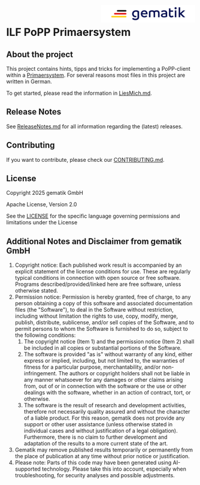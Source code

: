<img align="right" width="250" src="images/Gematik_Logo_Flag_With_Background.png"/><br/>

# ILF PoPP Primaersystem

## About the project

This project contains hints, tipps and tricks for implementing a PoPP-client
within a [Primaersystem][].
For several reasons most files in this project are written in German.

To get started, please read the information in [LiesMich.md](LiesMich.md).

## Release Notes

See [ReleaseNotes.md](./ReleaseNotes.md) for all information regarding the
(latest) releases.

## Contributing

If you want to contribute, please check
our [CONTRIBUTING.md](./CONTRIBUTING.md).

## License

Copyright 2025 gematik GmbH

Apache License, Version 2.0

See the [LICENSE](./LICENSE) for the specific language governing permissions and
limitations under the License

## Additional Notes and Disclaimer from gematik GmbH

1. Copyright notice: Each published work result is accompanied by an explicit
   statement of the license conditions for use. These are regularly typical
   conditions in connection with open source or free software. Programs
   described/provided/linked here are free software, unless otherwise stated.
2. Permission notice: Permission is hereby granted, free of charge, to any
   person obtaining a copy of this software and associated documentation files
   (the "Software"), to deal in the Software without restriction, including
   without limitation the rights to use, copy, modify, merge, publish,
   distribute, sublicense, and/or sell copies of the Software, and to permit
   persons to whom the Software is furnished to do so, subject to the following
   conditions:
   1. The copyright notice (Item 1) and the permission notice (Item 2) shall be
      included in all copies or substantial portions of the Software.
   2. The software is provided "as is" without warranty of any kind, either
      express or implied, including, but not limited to, the warranties of
      fitness for a particular purpose, merchantability, and/or
      non-infringement. The authors or copyright holders shall not be liable in
      any manner whatsoever for any damages or other claims arising from, out of
      or in connection with the software or the use or other dealings with the
      software, whether in an action of contract, tort, or otherwise.
   3. The software is the result of research and development activities,
      therefore not necessarily quality assured and without the character of a
      liable product. For this reason, gematik does not provide any support or
      other user assistance (unless otherwise stated in individual cases and
      without justification of a legal obligation). Furthermore, there is no
      claim to further development and adaptation of the results to a more
      current state of the art.
3. Gematik may remove published results temporarily or permanently from the
   place of publication at any time without prior notice or justification.
4. Please note: Parts of this code may have been generated using AI-supported
   technology. Please take this into account, especially when troubleshooting,
   for security analyses and possible adjustments.

[Primaersystem]:https://fachportal.gematik.de/hersteller-anbieter/primaersysteme
